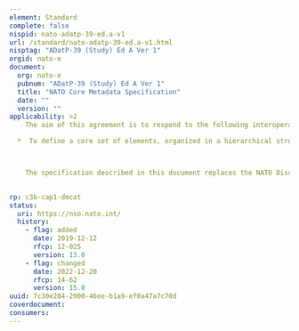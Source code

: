 ```yaml
---
element: Standard
complete: false
nispid: nato-adatp-39-ed.a-v1
url: /standard/nato-adatp-39-ed.a-v1.html
nisptag: "ADatP-39 (Study) Ed A Ver 1"
orgid: nato-e
document:
  org: nato-e
  pubnum: "ADatP-39 (Study) Ed A Ver 1"
  title: "NATO Core Metadata Specification"
  date: ""
  version: ""
applicability: >2
    The aim of this agreement is to respond to the following interoperability requirements.

  *  To define a core set of elements, organized in a hierarchical structure that supports the core NATO information management tasks defined by the NIMP and PDIM. The NATO Core Metadata Specification (NCMS) itself is COI-independent, i.e. it does not contain any elements for COI-specific use. However, it is intended to be extensible and allows the inclusion of COI metadata elements to augment the core specification.



    The specification described in this document replaces the NATO Discovery Metadata Specification (NDMS). Although the NDMS had a similar overall scope as the NCMS in providing a core set of elements for capturing administrative, descriptive, and security metadata, it was primarily focused on supporting the discovery of resources. Acknowledging that this focus is too narrow, the NCMS as the successor provides additional support for information management tasks such as retention and disposition, downgrading, and disclosure, as well as the confidentiality labelling of resources and the associated metadata in accordance with existing and upcoming NATO standards.

  
rp: c3b-cap1-dmcat
status:
  uri: https://nso.nato.int/
  history: 
    - flag: added
      date: 2019-12-12
      rfcp: 12-025
      version: 13.0
    - flag: changed
      date: 2022-12-20
      rfcp: 14-62
      version: 15.0
uuid: 7c30e284-2900-46ee-b1a9-ef0a47a7c70d
coverdocument:
consumers:
---
```

